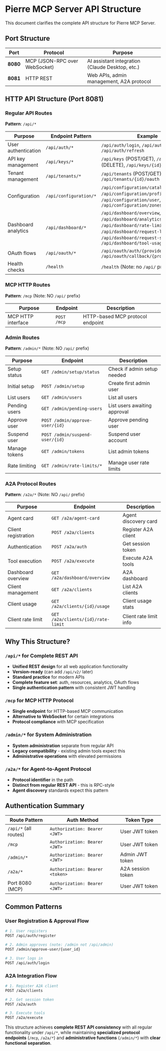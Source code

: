 # Pierre MCP Server API Structure

This document clarifies the complete API structure for Pierre MCP Server.

## Port Structure

| Port | Protocol | Purpose |
|------|----------|---------|
| **8080** | MCP (JSON-RPC over WebSocket) | AI assistant integration (Claude Desktop, etc.) |
| **8081** | HTTP REST | Web APIs, admin management, A2A protocol |

## HTTP API Structure (Port 8081)

### Regular API Routes
**Pattern**: `/api/*`

| Purpose | Endpoint Pattern | Example |
|---------|------------------|---------|
| User authentication | `/api/auth/*` | `/api/auth/login`, `/api/auth/register`, `/api/auth/refresh` |
| API key management | `/api/keys/*` | `/api/keys` (POST/GET), `/api/keys/{id}` (DELETE), `/api/keys/{id}/usage` |
| Tenant management | `/api/tenants/*` | `/api/tenants` (POST/GET), `/api/tenants/{id}/oauth` |
| Configuration | `/api/configuration/*` | `/api/configuration/catalog`, `/api/configuration/profiles`, `/api/configuration/user`, `/api/configuration/zones` |
| Dashboard analytics | `/api/dashboard/*` | `/api/dashboard/overview`, `/api/dashboard/analytics`, `/api/dashboard/rate-limits`, `/api/dashboard/request-logs`, `/api/dashboard/request-stats`, `/api/dashboard/tool-usage` |
| OAuth flows | `/api/oauth/*` | `/api/oauth/auth/{provider}/{user_id}`, `/api/oauth/callback/{provider}` |
| Health checks | `/health` | `/health` (Note: no `/api/` prefix) |

### MCP HTTP Routes
**Pattern**: `/mcp` (Note: NO `/api/` prefix)

| Purpose | Endpoint | Description |
|---------|----------|-------------|
| MCP HTTP interface | `POST /mcp` | HTTP-based MCP protocol endpoint |

### Admin Routes
**Pattern**: `/admin/*` (Note: NO `/api/` prefix)

| Purpose | Endpoint | Description |
|---------|----------|-------------|
| Setup status | `GET /admin/setup/status` | Check if admin setup needed |
| Initial setup | `POST /admin/setup` | Create first admin user |
| List users | `GET /admin/users` | List all users |
| Pending users | `GET /admin/pending-users` | List users awaiting approval |
| Approve user | `POST /admin/approve-user/{id}` | Approve pending user |
| Suspend user | `POST /admin/suspend-user/{id}` | Suspend user account |
| Manage tokens | `GET /admin/tokens` | List admin tokens |
| Rate limiting | `GET /admin/rate-limits/*` | Manage user rate limits |

### A2A Protocol Routes
**Pattern**: `/a2a/*` (Note: NO `/api/` prefix)

| Purpose | Endpoint | Description |
|---------|----------|-------------|
| Agent card | `GET /a2a/agent-card` | Agent discovery card |
| Client registration | `POST /a2a/clients` | Register A2A client |
| Authentication | `POST /a2a/auth` | Get session token |
| Tool execution | `POST /a2a/execute` | Execute A2A tools |
| Dashboard overview | `GET /a2a/dashboard/overview` | A2A dashboard |
| Client management | `GET /a2a/clients` | List A2A clients |
| Client usage | `GET /a2a/clients/{id}/usage` | Client usage stats |
| Client rate limit | `GET /a2a/clients/{id}/rate-limit` | Client rate limit info |

## Why This Structure?

### `/api/*` for Complete REST API
- **Unified REST design** for all web application functionality
- **Version-ready** (can add `/api/v2/` later)  
- **Standard practice** for modern APIs
- **Complete feature set**: auth, resources, analytics, OAuth flows
- **Single authentication pattern** with consistent JWT handling

### `/mcp` for MCP HTTP Protocol
- **Single endpoint** for HTTP-based MCP communication
- **Alternative to WebSocket** for certain integrations
- **Protocol compliance** with MCP specification

### `/admin/*` for System Administration
- **System administration** separate from regular API
- **Legacy compatibility** - existing admin tools expect this
- **Administrative operations** with elevated permissions

### `/a2a/*` for Agent-to-Agent Protocol
- **Protocol identifier** in the path
- **Distinct from regular REST API** - this is RPC-style
- **Agent discovery** standards expect this pattern

## Authentication Summary

| Route Pattern | Auth Method | Token Type |
|---------------|-------------|------------|
| `/api/*` (all routes) | `Authorization: Bearer <JWT>` | User JWT token |
| `/mcp` | `Authorization: Bearer <JWT>` | User JWT token |
| `/admin/*` | `Authorization: Bearer <JWT>` | Admin JWT token |  
| `/a2a/*` | `Authorization: Bearer <token>` | A2A session token |
| Port 8080 (MCP) | `Authorization: Bearer <JWT>` | User JWT token |

## Common Patterns

### User Registration & Approval Flow
```bash
# 1. User registers
POST /api/auth/register

# 2. Admin approves (note: /admin not /api/admin)
POST /admin/approve-user/{user_id}

# 3. User logs in
POST /api/auth/login
```

### A2A Integration Flow
```bash
# 1. Register A2A client
POST /a2a/clients

# 2. Get session token  
POST /a2a/auth

# 3. Execute tools
POST /a2a/execute
```

This structure achieves **complete REST API consistency** with all regular functionality under `/api/*`, while maintaining **specialized protocol endpoints** (`/mcp`, `/a2a/*`) and **administrative functions** (`/admin/*`) with **clear functional separation**.